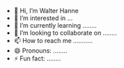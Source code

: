 - 👋 Hi, I’m Walter Hanne
- 👀 I’m interested in ...
- 🌱 I’m currently learning ........
- 💞️ I’m looking to collaborate on ........
- 📫 How to reach me ...........
- 😄 Pronouns: ........
- ⚡ Fun fact: ........

<!---
waitzhanne/waitzhanne is a ✨ special ✨ repository because its `README.md` (this file) appears on your GitHub profile.
You can click the Preview link to take a look at your changes.
--->
